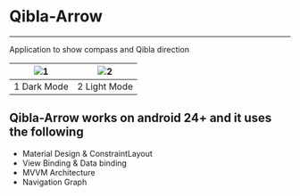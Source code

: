 # Qibla-Arrow
---
Application to show compass and Qibla direction

| ![1](screenshots/screenshot_6.png) | ![2](screenshots/screenshot_1.png) |
|:---:|:---:|
| 1 Dark Mode | 2 Light Mode |

## Qibla-Arrow works on android 24+ and it uses the following


- Material Design & ConstraintLayout
- View Binding & Data binding
- MVVM Architecture
- Navigation Graph




